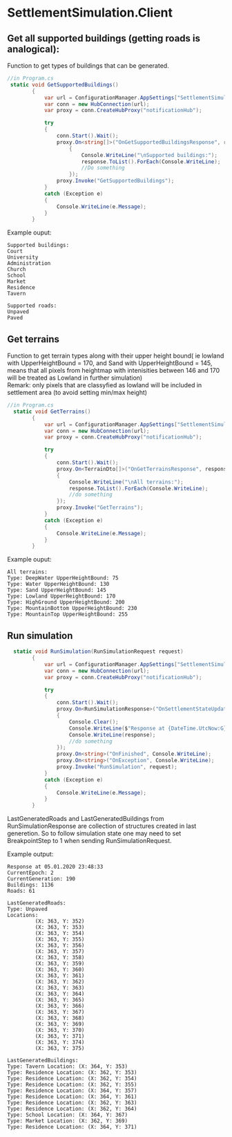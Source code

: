 # SettlementSimulation.Client
## Get all supported buildings (getting roads is analogical):
Function to get types of buildings
that can be generated.
```csharp
//in Program.cs
 static void GetSupportedBuildings()
        {
            var url = ConfigurationManager.AppSettings["SettlementSimulationUrl"];
            var conn = new HubConnection(url);
            var proxy = conn.CreateHubProxy("notificationHub");

            try
            {
                conn.Start().Wait();
                proxy.On<string[]>("OnGetSupportedBuildingsResponse", response =>
                    {
                        Console.WriteLine("\nSupported buildings:");
                        response.ToList().ForEach(Console.WriteLine);
                        //Do something
                    });
                proxy.Invoke("GetSupportedBuildings");
            }
            catch (Exception e)
            {
                Console.WriteLine(e.Message);
            }
        }
```
Example ouput:
```
Supported buildings:
Court
University
Administration
Church
School
Market
Residence
Tavern

Supported roads:
Unpaved
Paved
```
## Get terrains
Function to get terrain types along with 
their upper height bound( ie lowland with 
UpperHeightBound = 170, and Sand with UpperHeightBound = 145, 
means that all pixels from heightmap 
with intenisities between 146 and 170 will be treated as Lowland 
in further simulation)  
Remark: only pixels that are classyfied as lowland will  be included
 in settlement area (to avoid setting min/max height)
```csharp
//in Program.cs
  static void GetTerrains()
        {
            var url = ConfigurationManager.AppSettings["SettlementSimulationUrl"];
            var conn = new HubConnection(url);
            var proxy = conn.CreateHubProxy("notificationHub");

            try
            {
                conn.Start().Wait();
                proxy.On<TerrainDto[]>("OnGetTerrainsResponse", response =>
                {
                    Console.WriteLine("\nAll terrains:");
                    response.ToList().ForEach(Console.WriteLine);
                    //do something
                });
                proxy.Invoke("GetTerrains");
            }
            catch (Exception e)
            {
                Console.WriteLine(e.Message);
            }
        }
```
Example ouput:
```
All terrains:
Type: DeepWater UpperHeightBound: 75
Type: Water UpperHeightBound: 130
Type: Sand UpperHeightBound: 145
Type: Lowland UpperHeightBound: 170
Type: HighGround UpperHeightBound: 200
Type: MountainBottom UpperHeightBound: 230
Type: MountainTop UpperHeightBound: 255
```
## Run simulation
```csharp
  static void RunSimulation(RunSimulationRequest request)
        {
            var url = ConfigurationManager.AppSettings["SettlementSimulationUrl"];
            var conn = new HubConnection(url);
            var proxy = conn.CreateHubProxy("notificationHub");

            try
            {
                conn.Start().Wait();
                proxy.On<RunSimulationResponse>("OnSettlementStateUpdate", response =>
                {
                    Console.Clear();
                    Console.WriteLine($"Response at {DateTime.UtcNow:G}");
                    Console.WriteLine(response);
                    //do something
                });
                proxy.On<string>("OnFinished", Console.WriteLine);
                proxy.On<string>("OnException", Console.WriteLine);
                proxy.Invoke("RunSimulation", request);
            }
            catch (Exception e)
            {
                Console.WriteLine(e.Message);
            }
        }
```
LastGeneratedRoads and LastGeneratedBuildings from 
RunSimulationResponse are collection of structures 
created in last generetion. So to follow simulation 
state one may need to set BreakpointStep to 1
when sending RunSimulationRequest.  

Example output:
```
Response at 05.01.2020 23:48:33
CurrentEpoch: 2
CurrentGeneration: 190
Buildings: 1136
Roads: 61

LastGeneratedRoads:
Type: Unpaved 
Locations:
         (X: 363, Y: 352)
         (X: 363, Y: 353)
         (X: 363, Y: 354)
         (X: 363, Y: 355)
         (X: 363, Y: 356)
         (X: 363, Y: 357)
         (X: 363, Y: 358)
         (X: 363, Y: 359)
         (X: 363, Y: 360)
         (X: 363, Y: 361)
         (X: 363, Y: 362)
         (X: 363, Y: 363)
         (X: 363, Y: 364)
         (X: 363, Y: 365)
         (X: 363, Y: 366)
         (X: 363, Y: 367)
         (X: 363, Y: 368)
         (X: 363, Y: 369)
         (X: 363, Y: 370)
         (X: 363, Y: 371)
         (X: 363, Y: 374)
         (X: 363, Y: 375)

LastGeneratedBuildings:
Type: Tavern Location: (X: 364, Y: 353)
Type: Residence Location: (X: 362, Y: 353)
Type: Residence Location: (X: 362, Y: 354)
Type: Residence Location: (X: 362, Y: 355)
Type: Residence Location: (X: 364, Y: 357)
Type: Residence Location: (X: 364, Y: 361)
Type: Residence Location: (X: 362, Y: 363)
Type: Residence Location: (X: 362, Y: 364)
Type: School Location: (X: 364, Y: 367)
Type: Market Location: (X: 362, Y: 369)
Type: Residence Location: (X: 364, Y: 371)
```
